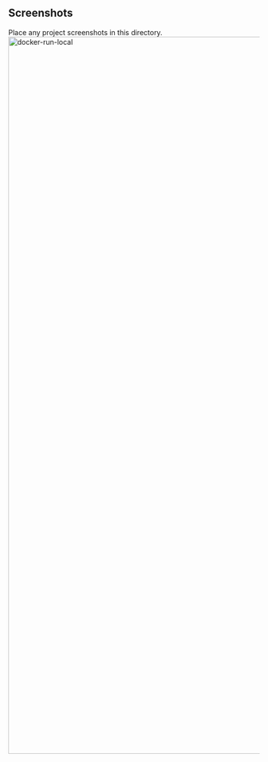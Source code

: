 ## Screenshots 

Place any project screenshots in this directory.
<img width="1435" alt="docker-run-local" src="https://user-images.githubusercontent.com/23249535/131909715-48b8d607-4c0f-4a5d-945a-848e20d7bee0.png">

